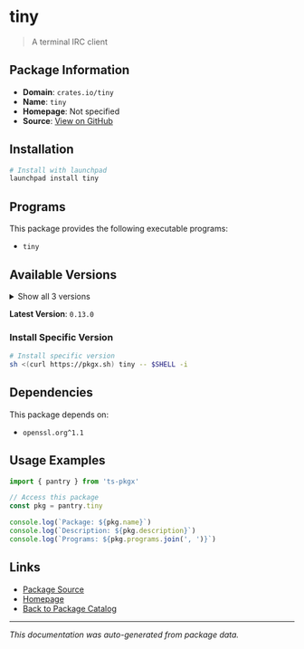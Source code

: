 # tiny

> A terminal IRC client

## Package Information

- **Domain**: `crates.io/tiny`
- **Name**: `tiny`
- **Homepage**: Not specified
- **Source**: [View on GitHub](https://github.com/pkgxdev/pantry/tree/main/projects/crates.io/tiny/package.yml)

## Installation

```bash
# Install with launchpad
launchpad install tiny
```

## Programs

This package provides the following executable programs:

- `tiny`

## Available Versions

<details>
<summary>Show all 3 versions</summary>

- `0.13.0`, `0.12.0`, `0.11.0`

</details>

**Latest Version**: `0.13.0`

### Install Specific Version

```bash
# Install specific version
sh <(curl https://pkgx.sh) tiny -- $SHELL -i
```

## Dependencies

This package depends on:

- `openssl.org^1.1`

## Usage Examples

```typescript
import { pantry } from 'ts-pkgx'

// Access this package
const pkg = pantry.tiny

console.log(`Package: ${pkg.name}`)
console.log(`Description: ${pkg.description}`)
console.log(`Programs: ${pkg.programs.join(', ')}`)
```

## Links

- [Package Source](https://github.com/pkgxdev/pantry/tree/main/projects/crates.io/tiny/package.yml)
- [Homepage](#)
- [Back to Package Catalog](../../../package-catalog.md)

---

*This documentation was auto-generated from package data.*
